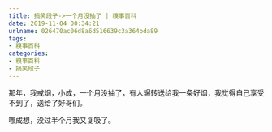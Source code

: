 ```yaml
---
title: 搞笑段子->一个月没抽了 | 糗事百科
date: 2019-11-04 00:34:21
urlname: 026470ac06d8a6d516639c3a364bda89
tags: 
- 糗事百科
categories:
- 糗事百科
- 搞笑段子
---
```

那年，我戒烟，小成，一个月没抽了，有人辗转送给我一条好烟，我觉得自己享受不到了，送给了好哥们。

哪成想，没过半个月我又复吸了。


